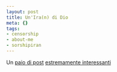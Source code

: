 ```yaml
--- 
layout: post
title: Un'Ira(n) di Dio
meta: {}
tags: 
- censorship
- about-me
- sorshipiran
---
```

Un [paio di post][1] [estremamente interessanti][2]  
  
[1]: http://asert.arbornetworks.com/2009/06/iranian-traffic-engineering/
[2]: http://asert.arbornetworks.com/2009/06/a-deeper-look-at-the-iranian-firewall/ 
